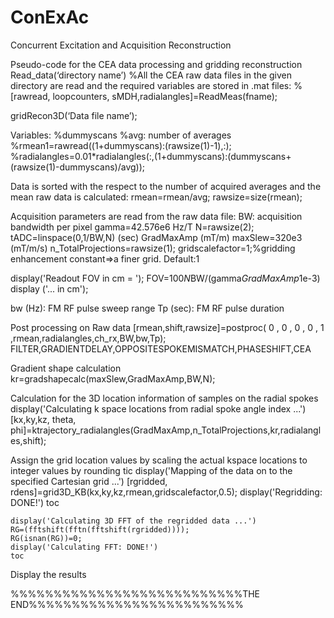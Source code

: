# ConExAc
Concurrent Excitation and Acquisition Reconstruction


Pseudo-code for the CEA data processing and gridding reconstruction
Read_data(‘directory name’)
%All the CEA raw data files in the given directory are read and the required variables are stored in .mat files:
%[rawread, loopcounters, sMDH,radialangles]=ReadMeas(fname);

gridRecon3D(‘Data file name’);

Variables:
%dummyscans
%avg: number of averages
%rmean1=rawread((1+dummyscans):(rawsize(1)-1),:);
%radialangles=0.01*radialangles(:,(1+dummyscans):(dummyscans+(rawsize(1)-dummyscans)/avg));

Data is sorted with the respect to the number of acquired averages and the mean raw data is calculated:
rmean=rmean/avg;
rawsize=size(rmean);

Acquisition parameters are read from the raw data file:
BW: acquisition bandwidth per pixel
gamma=42.576e6 Hz/T
N=rawsize(2);
tADC=linspace(0,1/BW,N) (sec)
GradMaxAmp (mT/m)
maxSlew=320e3 (mT/m/s)
n_TotalProjections=rawsize(1);
gridscalefactor=1;%gridding enhancement constant=>a finer grid. Default:1

display('Readout FOV in cm = ');
FOV=100*N*BW/(gamma*GradMaxAmp*1e-3)
display ('... in  cm');

bw (Hz): FM RF pulse sweep range
Tp (sec): FM RF pulse duration



Post processing on Raw data
[rmean,shift,rawsize]=postproc(       0    ,                   0                 ,                            0                              ,             0           ,  1   ,rmean,radialangles,ch_rx,BW,bw,Tp);
FILTER,GRADIENTDELAY,OPPOSITESPOKEMISMATCH,PHASESHIFT,CEA

Gradient shape calculation
 kr=gradshapecalc(maxSlew,GradMaxAmp,BW,N);

Calculation for the 3D location information of samples on the radial spokes
display('Calculating k space locations from radial spoke angle index ...')
[kx,ky,kz, theta, phi]=ktrajectory_radialangles(GradMaxAmp,n_TotalProjections,kr,radialangles,shift);


Assign the grid location values by scaling the actual kspace locations to integer values by rounding
        tic
        display('Mapping of the data on to the specified Cartesian grid ...')
        [rgridded, rdens]=grid3D_KB(kx,ky,kz,rmean,gridscalefactor,0.5);
        display('Regridding: DONE!')
        toc
 
 
    display('Calculating 3D FFT of the regridded data ...')
    RG=(fftshift(fftn(fftshift(rgridded))));
    RG(isnan(RG))=0;
    display('Calculating FFT: DONE!')
    toc

Display the results

%%%%%%%%%%%%%%%%%%%%%%%%%%%THE END%%%%%%%%%%%%%%%%%%%%%%%%%
